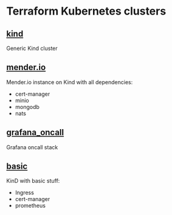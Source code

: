 # Terraform Kubernetes clusters

## [kind](kind)
Generic Kind cluster

## [mender.io](mender.io)
Mender.io instance on Kind with all dependencies:
- cert-manager
- minio
- mongodb
- nats

## [grafana_oncall](grafana_oncall)
Grafana oncall stack

## [basic](basic)
KinD with basic stuff:
* Ingress
* cert-manager
* prometheus
